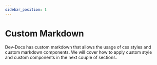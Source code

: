 ```yaml
---
sidebar_position: 1
---
```


# Custom Markdown

Dev-Docs has custom markdown that allows the usage of css styles and custom markdown components.  We will cover how to apply custom style and custom components in the next couple of sections.